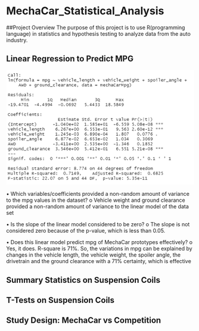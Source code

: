 # MechaCar_Statistical_Analysis

##Project Overview
The purpose of this project is to use R(programming language) in statistics and hypothesis testing to analyze data from the auto industry.


## Linear Regression to Predict MPG
![Linear Regression](https://github.com/amburu4159/MechaCar_Statistical_Analysis/blob/main/images/Linear%20Regression%20to%20Predict%20MPG.PNG)

•	Which variables/coefficients provided a non-random amount of variance to the mpg values in the dataset?
	o	Vehicle weight and ground clearance provided a non-random amount of variance to the linear model of the data set

•	Is the slope of the linear model considered to be zero? 
	o	The slope is not considered zero because of the p-value, which is less than 0.05.

•	Does this linear model predict mpg of MechaCar prototypes effectively? 
	o	Yes, it does. R-square is 71%. So, the variations in mpg can be explained by changes in the vehicle length, the vehicle weight, the spoiler angle, the drivetrain and the ground clearance with a 71% certainty, which is effective



## Summary Statistics on Suspension Coils

 
## T-Tests on Suspension Coils


## Study Design: MechaCar vs Competition


